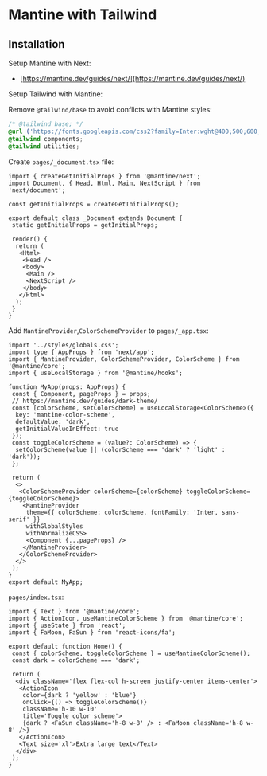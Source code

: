 # Mantine with Tailwind

## Installation

Setup Mantine with Next:

- [https://mantine.dev/guides/next/](https://mantine.dev/guides/next/)

Setup Tailwind with Mantine:

Remove `@tailwind/base` to avoid conflicts with Mantine styles:

```css
/* @tailwind base; */
@url ('https://fonts.googleapis.com/css2?family=Inter:wght@400;500;600;700&display=swap');
@tailwind components;
@tailwind utilities;
```

Create `pages/_document.tsx` file:

```tsx
import { createGetInitialProps } from '@mantine/next';
import Document, { Head, Html, Main, NextScript } from 'next/document';

const getInitialProps = createGetInitialProps();

export default class _Document extends Document {
 static getInitialProps = getInitialProps;

 render() {
  return (
   <Html>
    <Head />
    <body>
     <Main />
     <NextScript />
    </body>
   </Html>
  );
 }
}
```

Add `MantineProvider`,`ColorSchemeProvider` to `pages/_app.tsx`:

```tsx
import '../styles/globals.css';
import type { AppProps } from 'next/app';
import { MantineProvider, ColorSchemeProvider, ColorScheme } from '@mantine/core';
import { useLocalStorage } from '@mantine/hooks';

function MyApp(props: AppProps) {
 const { Component, pageProps } = props;
 // https://mantine.dev/guides/dark-theme/
 const [colorScheme, setColorScheme] = useLocalStorage<ColorScheme>({
  key: 'mantine-color-scheme',
  defaultValue: 'dark',
  getInitialValueInEffect: true
 });
 const toggleColorScheme = (value?: ColorScheme) => {
  setColorScheme(value || (colorScheme === 'dark' ? 'light' : 'dark'));
 };

 return (
  <>
   <ColorSchemeProvider colorScheme={colorScheme} toggleColorScheme={toggleColorScheme}>
    <MantineProvider
     theme={{ colorScheme: colorScheme, fontFamily: 'Inter, sans-serif' }}
     withGlobalStyles
     withNormalizeCSS>
     <Component {...pageProps} />
    </MantineProvider>
   </ColorSchemeProvider>
  </>
 );
}
export default MyApp;
```

`pages/index.tsx`:

```tsx
import { Text } from '@mantine/core';
import { ActionIcon, useMantineColorScheme } from '@mantine/core';
import { useState } from 'react';
import { FaMoon, FaSun } from 'react-icons/fa';

export default function Home() {
 const { colorScheme, toggleColorScheme } = useMantineColorScheme();
 const dark = colorScheme === 'dark';

 return (
  <div className='flex flex-col h-screen justify-center items-center'>
   <ActionIcon
    color={dark ? 'yellow' : 'blue'}
    onClick={() => toggleColorScheme()}
    className='h-10 w-10'
    title='Toggle color scheme'>
    {dark ? <FaSun className='h-8 w-8' /> : <FaMoon className='h-8 w-8' />}
   </ActionIcon>
   <Text size='xl'>Extra large text</Text>
  </div>
 );
}
```
